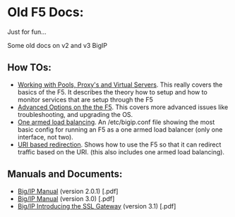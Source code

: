 # Old F5 Docs: 
Just for fun... 

Some old docs on v2 and v3 BigIP

## How TOs: 
- [Working with Pools, Proxy's and Virtual Servers](working-with-pools-proxys-and-virtual-servers.md). This really covers the basics of the F5. It describes the theory how to setup and how to monitor services that are setup through the F5
- [Advanced Options on the the F5](advanced-options-on-the-the-f5.md). This covers more advanced issues like troubleshooting, and upgrading the OS.
- [One armed load balancing](one-armed-load-balancing.md). An /etc/bigip.conf file showing the most basic config for running an F5 as a one armed load balancer (only one interface, not two).
- [URI based redirection](uri-based-redirection.md). Shows how to use the F5 so that it can redirect traffic based on the URI. (this also includes one armed load balancing).

## Manuals and Documents: 
- [Big/IP Manual](bin/bigip.pdf) (version 2.0.1) [.pdf]
- [Big/IP Manual](bin/bigip3_0.pdf) (version 3.0) [.pdf]
- [Big/IP Introducing the SSL Gateway](bin/bigip_sslgate.pdf) (version 3.1) [.pdf]
